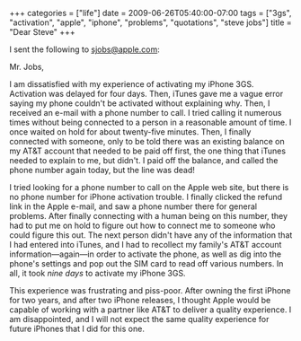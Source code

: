 +++
categories = ["life"]
date = 2009-06-26T05:40:00-07:00
tags = ["3gs", "activation", "apple", "iphone", "problems", "quotations", "steve jobs"]
title = "Dear Steve"
+++

I sent the following to sjobs@apple.com:

Mr. Jobs,

I am dissatisfied with my experience of activating my iPhone 3GS. Activation was delayed for four days. Then, iTunes gave me a vague error saying my phone couldn't be activated without explaining why. Then, I received an e-mail with a phone number to call. I tried calling it numerous times without being connected to a person in a reasonable amount of time. I once waited on hold for about twenty-five minutes. Then, I finally connected with someone, only to be told there was an existing balance on my AT&T account that needed to be paid off first, the one thing that iTunes needed to explain to me, but didn't. I paid off the balance, and called the phone number again today, but the line was dead!

I tried looking for a phone number to call on the Apple web site, but there is no phone number for iPhone activation trouble. I finally clicked the refund link in the Apple e-mail, and saw a phone number there for general problems. After finally connecting with a human being on this number, they had to put me on hold to figure out how to connect me to someone who could figure this out. The next person didn't have any of the information that I had entered into iTunes, and I had to recollect my family's AT&T account information&mdash;again&mdash;in order to activate the phone, as well as dig into the phone's settings and pop out the SIM card to read off various numbers. In all, it took *nine days* to activate my iPhone 3GS.

This experience was frustrating and piss-poor. After owning the first iPhone for two years, and after two iPhone releases, I thought Apple would be capable of working with a partner like AT&T to deliver a quality experience. I am disappointed, and I will not expect the same quality experience for future iPhones that I did for this one.
